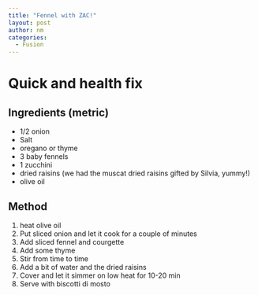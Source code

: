 ```yaml
---
title: "Fennel with ZAC!"
layout: post
author: nm
categories:
  - Fusion
---
```

# Quick and health fix 

## Ingredients (metric)

- 1/2 onion 
- Salt
- oregano or thyme
- 3 baby fennels
- 1 zucchini  
- dried raisins (we had the muscat dried raisins gifted by Silvia, yummy!) 
- olive oil


## Method

1. heat olive oil 
2. Put sliced onion and let it cook for a couple of minutes
3. Add sliced fennel and courgette 
4. Add some thyme
5. Stir from time to time
6. Add a bit of water and the dried raisins 
7. Cover and let it simmer on low heat for 10-20 min
8. Serve with biscotti di mosto 



